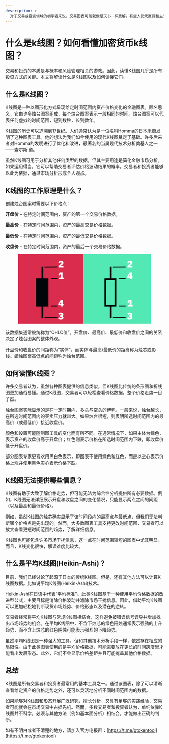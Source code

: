 ```yaml
---
description: >-
  对于交易或投资领域的初学者来说，交易图表可能就像是天书一样费解。有些人仅凭直觉和主观臆断进行投资。虽然这种碰运气的方式在上涨的市场环境中偶有成效，但从长远来看，却不一定奏效。
---
```


# ​什么是k线图？如何看懂加密货币k线图？

交易和投资的本质是与概率和风险管理相关的游戏。因此，读懂K线图几乎是所有投资方式的关键。本文将解读什么是K线图以及如何读懂它们。

## 什么是K线图？

K线图是一种以图形化方式呈现给定时间范围内资产价格变化的金融图表。顾名思义，它由许多烛台图案组成，每个烛台图案表示一段相同的时间。烛台图案可以代表任何虚拟的时间范围，短到数秒，长到数年。

K线图的历史可以追溯到17世纪。人们通常认为是一位名叫Homma的日本米商发明了这种图表工具。他的想法为我们如今使用的现代K线图奠定了基础。许多后来者对Homma的发明进行了优化和改进，最著名的当属现代技术分析奠基人之一——查尔斯·道。

虽然K线图可用于分析其他任何类型的数据，但其主要用途是简化金融市场分析。如果运用得当，它可以帮助交易者评估价格波动结果的概率。交易者和投资者能够以此为依据，通过市场分析形成个人观点。

## K线图的工作原理是什么？

创建烛台图案时需要以下价格点：

**开盘价** – 在特定时间范围内，资产的第一个交易价格数据。

**最高价** – 在特定时间范围内，资产的最高交易价格数据。

**最低价** – 在特定时间范围内，资产的最低交易价格数据。

**收盘价** – 在特定时间范围内，资产的最后一个交易价格数据。

<figure><img src="../../.gitbook/assets/k.png" alt=""><figcaption></figcaption></figure>

该数据集通常被统称为“OHLC值”。开盘价、最高价、最低价和收盘价之间的关系决定了烛台图案的整体外观。

开盘价和收盘价的间距称为“实体”，而实体与最高/最低价的距离称为烛芯或影线。蜡烛图案高低点的间距称为烛台范围。

## 如何读懂K线图？

许多交易者认为，虽然各种图表提供的信息类似，但K线图比传统的条形图和折线图更加通俗易懂。通过K线图，交易者可以轻松查看价格数据，整个价格走势一目了然。

烛台图案实际显示的是在一定时期内，多头与空头的博弈。一般来说，烛台越长，在所选时间范围内的买卖压力就越大。如果烛台很短，则表明所选时间范围内的最高价（或最低价）接近收盘价。

颜色和设置可能随制图工具的变化而有所不同。在通常情况下，如果主体为绿色，表示资产的收盘价高于开盘价；红色则表示价格在所选时间范围内下跌，即收盘价低于开盘价。

部分图表专家更喜欢用黑白色表示，即图表不使用绿色和红色，而是以空心表示价格上涨并使用黑色实心表示价格下跌。

## K线图无法提供哪些信息？

K线图有助于大致了解价格走势，但可能无法为综合性分析提供所有必要数据。例如，K线图无法详细展示开盘和收盘之间的变化情况，只能显示两点之间的间距（以及最高和最低价格）。

例如，虽然K线图的烛芯确实显示了该时间段内的最高点与最低点，但我们无法判断哪个价格点是先出现的。然而，大多数图表工具支持更改时间范围，交易者可以放大查看更短时间范围的趋势，了解详细信息。

K线图也可能包含许多市场干扰信息，这一点在时间范围较短的图表中尤其明显。而且，K线变化很快，解读难度比较大。

## 什么是平均K线图(Heikin-Ashi)？

目前，我们已经讨论了起源于日本的传统K线图。但是，还有其他方法可以计算K线图数据。比如说平均K线图(Heikin-Ashi)技术。

Heikin-Ashi在日语中代表“平均标准”。此类K线图基于一种使用平均价格数据的改进型公式，主要目标是消除价格波动并滤除市场干扰信息。因此，借助平均K线图可以更加轻松地判断现货市场趋势、价格形态以及潜在的逆转。

交易者经常将平均K线图与常规K线图相结合，这样避免被错误信号误导并增加找出市场趋势的机会。在平均K线图中，不含下烛芯的绿色阳烛通常表示强劲的上升趋势，而不含上烛芯的红色阴烛可能表示强烈的下降趋势。

虽然平均K线图是一种强大的工具，但和其他技术分析手段一样，依然存在相应的局限性。由于此类图表使用的是平均价格数据，可能需要放在更长的时间跨度里才能看出发展形态。此外，它们不会显示价格差距并且可能掩盖其他价格数据。

## 总结

K线图是所有交易者和投资者最常用的基本工具之一。通过该图表，除了可以清晰查看给定资产的价格走势之外，还可以灵活地分析不同时间范围内的数据。

如果能够对K线图和形态开展广泛研究，擅长分析，又具有足够的实践经验，交易者可能就会在市场交易中占据先机。然而，多数交易者和投资者认为，单纯依靠K线图并不科学，必须与其他方法（例如基本面分析）相结合，才能做出正确的判断。



如有不明白或者不清楚的地方，请加入官方电报群：[https://t.me/gtokentool](https://t.me/gtokentool)

